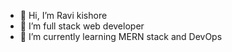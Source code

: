 - 👋 Hi, I’m Ravi kishore
- 👀 I’m full stack web developer
- 🌱 I’m currently learning MERN stack and DevOps


